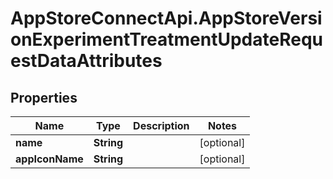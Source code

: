 # AppStoreConnectApi.AppStoreVersionExperimentTreatmentUpdateRequestDataAttributes

## Properties

Name | Type | Description | Notes
------------ | ------------- | ------------- | -------------
**name** | **String** |  | [optional] 
**appIconName** | **String** |  | [optional] 


